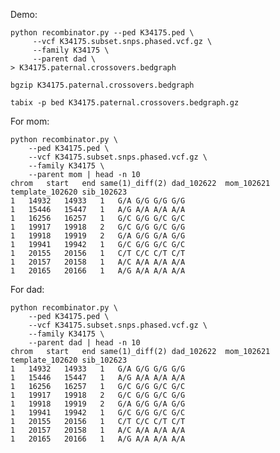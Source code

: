 Demo:

    python recombinator.py --ped K34175.ped \
         --vcf K34175.subset.snps.phased.vcf.gz \
         --family K34175 \
         --parent dad \
    > K34175.paternal.crossovers.bedgraph

    bgzip K34175.paternal.crossovers.bedgraph

    tabix -p bed K34175.paternal.crossovers.bedgraph.gz


For mom:

    python recombinator.py \
        --ped K34175.ped \
        --vcf K34175.subset.snps.phased.vcf.gz \
        --family K34175 \
        --parent mom | head -n 10
    chrom	start	end	same(1)_diff(2)	dad_102622	mom_102621	template_102620	sib_102623
    1	14932	14933	1	G/A	G/G	G/G	G/G
    1	15446	15447	1	A/G	A/A	A/A	A/A
    1	16256	16257	1	G/C	G/G	G/C	G/C
    1	19917	19918	2	G/C	G/G	G/C	G/G
    1	19918	19919	2	G/A	G/G	G/A	G/G
    1	19941	19942	1	G/C	G/G	G/C	G/C
    1	20155	20156	1	C/T	C/C	C/T	C/T
    1	20157	20158	1	A/C	A/A	A/A	A/A
    1	20165	20166	1	A/G	A/A	A/A	A/A

For dad:

    python recombinator.py \
        --ped K34175.ped \
        --vcf K34175.subset.snps.phased.vcf.gz \
        --family K34175 \
        --parent dad | head -n 10
    chrom	start	end	same(1)_diff(2)	dad_102622	mom_102621	template_102620	sib_102623
	1	14932	14933	1	G/A	G/G	G/G	G/G
	1	15446	15447	1	A/G	A/A	A/A	A/A
	1	16256	16257	1	G/C	G/G	G/C	G/C
	1	19917	19918	2	G/C	G/G	G/C	G/G
	1	19918	19919	2	G/A	G/G	G/A	G/G
	1	19941	19942	1	G/C	G/G	G/C	G/C
	1	20155	20156	1	C/T	C/C	C/T	C/T
	1	20157	20158	1	A/C	A/A	A/A	A/A
	1	20165	20166	1	A/G	A/A	A/A	A/A
